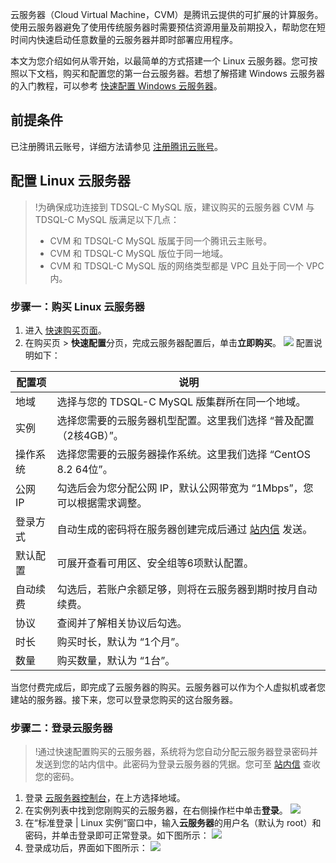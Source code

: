 云服务器（Cloud Virtual Machine，CVM）是腾讯云提供的可扩展的计算服务。使用云服务器避免了使用传统服务器时需要预估资源用量及前期投入，帮助您在短时间内快速启动任意数量的云服务器并即时部署应用程序。

本文为您介绍如何从零开始，以最简单的方式搭建一个 Linux 云服务器。您可按照以下文档，购买和配置您的第一台云服务器。若想了解搭建 Windows 云服务器的入门教程，可以参考 [快速配置 Windows 云服务器](https://cloud.tencent.com/document/product/1003/79662)。

## 前提条件
已注册腾讯云账号，详细方法请参见 [注册腾讯云账号](https://cloud.tencent.com/document/product/378/17985)。

## 配置 Linux 云服务器
>!为确保成功连接到 TDSQL-C MySQL 版，建议购买的云服务器 CVM 与 TDSQL-C MySQL 版满足以下几点：
>- CVM 和 TDSQL-C MySQL 版属于同一个腾讯云主账号。
>- CVM 和 TDSQL-C MySQL 版位于同一地域。
>- CVM 和 TDSQL-C MySQL 版的网络类型都是 VPC 且处于同一个 VPC 内。
>

### 步骤一：购买 Linux 云服务器
1. 进入 [快速购买页面](https://buy.cloud.tencent.com/cvm?tab=lite&ltCreateMode=createLt)。
2. 在购买页 > **快速配置**分页，完成云服务器配置后，单击**立即购买**。
![](https://qcloudimg.tencent-cloud.cn/raw/a58a744f2aad1103cd09263b6efbf573.png)
配置说明如下：
<table>
<thead><tr><th>配置项</th><th>说明</th></tr></thead>
<tr>
<td>地域</td>
<td>选择与您的 TDSQL-C MySQL 版集群所在同一个地域。</td></tr>
<tr>
<td>实例</td>
<td>选择您需要的云服务器机型配置。这里我们选择 “普及配置（2核4GB）”。 </td></tr>
<tr>
<td>操作系统</td>
<td>选择您需要的云服务器操作系统。这里我们选择 “CentOS 8.2 64位”。</td></tr>
<tr>
<td>公网 IP</td>
<td>勾选后会为您分配公网 IP，默认公网带宽为 “1Mbps”，您可以根据需求调整。</td></tr>
<tr>
<td>登录方式</td>
<td>自动生成的密码将在服务器创建完成后通过 <a href="https://console.cloud.tencent.com/message">站内信</a> 发送。</td></tr>
<tr>
<td>默认配置</td>
<td>可展开查看可用区、安全组等6项默认配置。</td></tr>
<tr>
<td>自动续费</td>
<td>勾选后，若账户余额足够，则将在云服务器到期时按月自动续费。</td></tr>
<tr>
<td>协议</td>
<td>查阅并了解相关协议后勾选。</td></tr>
<tr>
<td>时长</td>
<td>购买时长，默认为 “1个月”。</td></tr>
<tr>
<td>数量</td>
<td>购买数量，默认为 “1台”。</td></tr>
</table>


当您付费完成后，即完成了云服务器的购买。云服务器可以作为个人虚拟机或者您建站的服务器。接下来，您可以登录您购买的这台服务器。

### 步骤二：登录云服务器
>!通过快速配置购买的云服务器，系统将为您自动分配云服务器登录密码并发送到您的站内信中。此密码为登录云服务器的凭据。您可至 [站内信](https://console.cloud.tencent.com/message) 查收您的密码。

1. 登录 [云服务器控制台](https://console.cloud.tencent.com/cvm/instance/index)，在上方选择地域。
2. 在实例列表中找到您刚购买的云服务器，在右侧操作栏中单击**登录**。
![](https://qcloudimg.tencent-cloud.cn/raw/c8f41067fb79d5b3f1d7e1c28f05e4f0.png)
3. 在“标准登录 | Linux 实例”窗口中，输入**云服务器**的用户名（默认为 root）和密码，并单击登录即可正常登录。如下图所示：
![](https://qcloudimg.tencent-cloud.cn/raw/4570580bc15ccd130a191e134301f562.png)
4. 登录成功后，界面如下图所示：
![](https://qcloudimg.tencent-cloud.cn/raw/bbbfc31304bcea7389f86577f65b4b0e.png)
